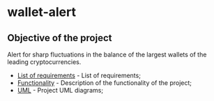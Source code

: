 # wallet-alert
## Objective of the project
Alert for sharp fluctuations in the balance of the largest wallets of the leading cryptocurrencies.

- [List of requirements](docs/requirements.md) - List of requirements;
- [Functionality](docs/functionality.md) - Description of the functionality of the project;
- [UML](docs/UML.md) - Project UML diagrams;
